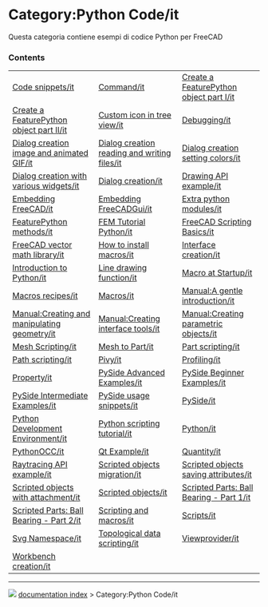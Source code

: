 # Category:Python Code/it
Questa categoria contiene esempi di codice Python per FreeCAD

### Contents

|     |     |     |
| --- | --- | --- |
| [Code snippets/it](Code_snippets/it.md) | [Command/it](Command/it.md) | [Create a FeaturePython object part I/it](Create_a_FeaturePython_object_part_I/it.md) |
| [Create a FeaturePython object part II/it](Create_a_FeaturePython_object_part_II/it.md) | [Custom icon in tree view/it](Custom_icon_in_tree_view/it.md) | [Debugging/it](Debugging/it.md) |
| [Dialog creation image and animated GIF/it](Dialog_creation_image_and_animated_GIF/it.md) | [Dialog creation reading and writing files/it](Dialog_creation_reading_and_writing_files/it.md) | [Dialog creation setting colors/it](Dialog_creation_setting_colors/it.md) |
| [Dialog creation with various widgets/it](Dialog_creation_with_various_widgets/it.md) | [Dialog creation/it](Dialog_creation/it.md) | [Drawing API example/it](Drawing_API_example/it.md) |
| [Embedding FreeCAD/it](Embedding_FreeCAD/it.md) | [Embedding FreeCADGui/it](Embedding_FreeCADGui/it.md) | [Extra python modules/it](Extra_python_modules/it.md) |
| [FeaturePython methods/it](FeaturePython_methods/it.md) | [FEM Tutorial Python/it](FEM_Tutorial_Python/it.md) | [FreeCAD Scripting Basics/it](FreeCAD_Scripting_Basics/it.md) |
| [FreeCAD vector math library/it](FreeCAD_vector_math_library/it.md) | [How to install macros/it](How_to_install_macros/it.md) | [Interface creation/it](Interface_creation/it.md) |
| [Introduction to Python/it](Introduction_to_Python/it.md) | [Line drawing function/it](Line_drawing_function/it.md) | [Macro at Startup/it](Macro_at_Startup/it.md) |
| [Macros recipes/it](Macros_recipes/it.md) | [Macros/it](Macros/it.md) | [Manual:A gentle introduction/it](Manual_A_gentle_introduction/it.md) |
| [Manual:Creating and manipulating geometry/it](Manual_Creating_and_manipulating_geometry/it.md) | [Manual:Creating interface tools/it](Manual_Creating_interface_tools/it.md) | [Manual:Creating parametric objects/it](Manual_Creating_parametric_objects/it.md) |
| [Mesh Scripting/it](Mesh_Scripting/it.md) | [Mesh to Part/it](Mesh_to_Part/it.md) | [Part scripting/it](Part_scripting/it.md) |
| [Path scripting/it](Path_scripting/it.md) | [Pivy/it](Pivy/it.md) | [Profiling/it](Profiling/it.md) |
| [Property/it](Property/it.md) | [PySide Advanced Examples/it](PySide_Advanced_Examples/it.md) | [PySide Beginner Examples/it](PySide_Beginner_Examples/it.md) |
| [PySide Intermediate Examples/it](PySide_Intermediate_Examples/it.md) | [PySide usage snippets/it](PySide_usage_snippets/it.md) | [PySide/it](PySide/it.md) |
| [Python Development Environment/it](Python_Development_Environment/it.md) | [Python scripting tutorial/it](Python_scripting_tutorial/it.md) | [Python/it](Python/it.md) |
| [PythonOCC/it](PythonOCC/it.md) | [Qt Example/it](Qt_Example/it.md) | [Quantity/it](Quantity/it.md) |
| [Raytracing API example/it](Raytracing_API_example/it.md) | [Scripted objects migration/it](Scripted_objects_migration/it.md) | [Scripted objects saving attributes/it](Scripted_objects_saving_attributes/it.md) |
| [Scripted objects with attachment/it](Scripted_objects_with_attachment/it.md) | [Scripted objects/it](Scripted_objects/it.md) | [Scripted Parts: Ball Bearing - Part 1/it](Scripted_Parts__Ball_Bearing_-_Part_1/it.md) |
| [Scripted Parts: Ball Bearing - Part 2/it](Scripted_Parts__Ball_Bearing_-_Part_2/it.md) | [Scripting and macros/it](Scripting_and_macros/it.md) | [Scripts/it](Scripts/it.md) |
| [Svg Namespace/it](Svg_Namespace/it.md) | [Topological data scripting/it](Topological_data_scripting/it.md) | [Viewprovider/it](Viewprovider/it.md) |
| [Workbench creation/it](Workbench_creation/it.md) |



---
![](images/Button_right.svg) [documentation index](../README.md) > Category:Python Code/it
